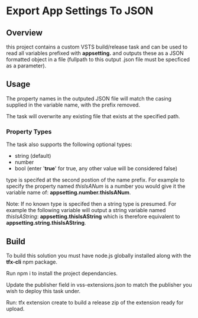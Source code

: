 # Export App Settings To JSON

## Overview

this project contains a custom VSTS build/release task and can be used to read all variables prefixed with **appsetting.** and outputs these as a JSON formatted object in a file (fullpath to this output .json file must be specficed as a parameter).

## Usage

The property names in the outputed JSON file will match the casing supplied in the variable name, with the prefix removed.

The task will overwrite any existing file that exists at the specified path.

### Property Types

The task also supports the following optional types:

* string (default)
* number
* bool (enter '**true**' for true, any other value will be considered false)

type is specifed at the second postion of the name prefix. For example to specify the property named *thisIsANum* is a number you would give it the variable name of:
**appsetting.number.thisIsANum**.

Note: If no known type is specifed then a string type is presumed. For example the following variable will output a string variable named *thisIsAString*: **appsetting.thisIsAString** which is therefore equivalent to **appsetting.string.thisIsAString**.

## Build

 To build this solution you must have node.js globally installed along with the **tfx-cli** npm package.

 Run npm i to install the project dependancies.

 Update the publisher field in vss-extensions.json to match the publisher you wish to deploy this task under.

 Run: tfx extension create to build a release zip of the extension ready for upload.
